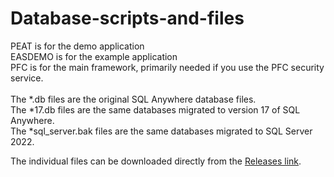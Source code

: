 # Database-scripts-and-files


PEAT is for the demo application\
EASDEMO is for the example application\
PFC is for the main framework, primarily needed if you use the PFC security service.\
\
The *.db files are the original SQL Anywhere database files.\
The *17.db files are the same databases migrated to version 17 of SQL Anywhere.\
The *sql_server.bak files are the same databases migrated to SQL Server 2022.

The individual files can be downloaded directly from the [Releases link](https://github.com/OpenSourcePFCLibraries/Database-scripts-and-files/releases/tag/1.0).


